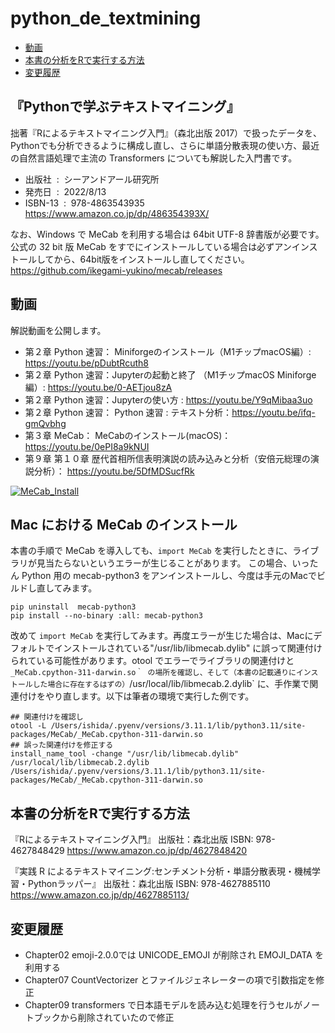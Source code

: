 # python_de_textmining

- [動画](#動画)
- [本書の分析をRで実行する方法](#本書の分析をRで実行する方法)
- [変更履歴](#変更履歴)

## 『Pythonで学ぶテキストマイニング』

拙著『Rによるテキストマイニング入門』（森北出版 2017）で扱ったデータを、Pythonでも分析できるように構成し直し、さらに単語分散表現の使い方、最近の自然言語処理で主流の Transformers についても解説した入門書です。

- 出版社 ‏ : ‎ シーアンドアール研究所
- 発売日 ‏ : ‎ 2022/8/13
- ISBN-13 ‏ : ‎ 978-4863543935  https://www.amazon.co.jp/dp/486354393X/


なお、Windows で MeCab を利用する場合は 64bit UTF-8 辞書版が必要です。公式の 32 bit 版 MeCab をすでにインストールしている場合は必ずアンインストールしてから、64bit版をインストールし直してください。 https://github.com/ikegami-yukino/mecab/releases 


## 動画

解説動画を公開します。
 
- 第２章 Python 速習： Miniforgeのインストール（M1チップmacOS編）: https://youtu.be/pDubtRcuth8
- 第２章 Python 速習：Jupyterの起動と終了 （M1チップmacOS Miniforge編）: https://youtu.be/0-AETjou8zA
- 第２章 Python 速習：Jupyterの使い方 : https://youtu.be/Y9qMibaa3uo
- 第２章 Python 速習： Python 速習 : テキスト分析：https://youtu.be/ifq-gmQvbhg
- 第３章 MeCab： MeCabのインストール(macOS)： https://youtu.be/0ePI8a9kNUI
- 第９章 第１０章 歴代首相所信表明演説の読み込みと分析（安倍元総理の演説分析）： https://youtu.be/5DfMDSucfRk


[![MeCab_Install](http://img.youtube.com/vi/0ePI8a9kNUI/0.jpg)](https://www.youtube.com/watch?v=0ePI8a9kNUI)

## Mac における MeCab のインストール

本書の手順で MeCab を導入しても、`import MeCab` を実行したときに、ライブラリが見当たらないというエラーが生じることがあります。
この場合、いったん Python 用の mecab-python3 をアンインストールし、今度は手元のMacでビルドし直してみます。

```
pip uninstall  mecab-python3
pip install --no-binary :all: mecab-python3
```

改めて `import MeCab` を実行してみます。再度エラーが生じた場合は、Macにデフォルトでインストールされている"/usr/lib/libmecab.dylib" 
に誤って関連付けられている可能性があります。otool でエラーでライブラリの関連付けと `_MeCab.cpython-311-darwin.so｀ の場所を確認し、そして（本書の記載通りにインストールした場合に存在するはずの）`/usr/local/lib/libmecab.2.dylib` に、手作業で関連付けをやり直します。以下は筆者の環境で実行した例です。

```
## 関連付けを確認し
otool -L /Users/ishida/.pyenv/versions/3.11.1/lib/python3.11/site-packages/MeCab/_MeCab.cpython-311-darwin.so
## 誤った関連付けを修正する
install_name_tool -change "/usr/lib/libmecab.dylib" /usr/local/lib/libmecab.2.dylib /Users/ishida/.pyenv/versions/3.11.1/lib/python3.11/site-packages/MeCab/_MeCab.cpython-311-darwin.so
```


## 本書の分析をRで実行する方法

『Rによるテキストマイニング入門』
出版社：森北出版
ISBN: 978-4627848429
https://www.amazon.co.jp/dp/4627848420

『実践 R によるテキストマイニング:センチメント分析・単語分散表現・機械学習・Pythonラッパー』
出版社：森北出版
ISBN: 978-4627885110
https://www.amazon.co.jp/dp/4627885113/


## 変更履歴

- Chapter02
  emoji-2.0.0では UNICODE_EMOJI が削除され EMOJI_DATA を利用する
- Chapter07
  CountVectorizer とファイルジェネレーターの項で引数指定を修正
- Chapter09
  transformers で日本語モデルを読み込む処理を行うセルがノートブックから削除されていたので修正


